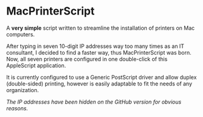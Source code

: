 # MacPrinterScript

A **very simple** script written to streamline the installation of printers on Mac computers. 

After typing in seven 10-digit IP addresses way too many times as an IT consultant, I decided to find a faster way, thus MacPrinterScript was born. Now, all seven printers are configured in one double-click of this AppleScript application.

It is currently configured to use a Generic PostScript driver and allow duplex (double-sided) printing, however is easily adaptable to fit the needs of any organization. 

*The IP addresses have been hidden on the GitHub version for obvious reasons.*
